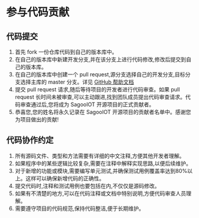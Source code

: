 # 参与代码贡献

## 代码提交

1. 首先 fork 一份仓库代码到自己的版本库中。
2. 在自己的版本库中新建开发分支,并在该分支上进行代码修改,修改后提交到自己的版本库。
3. 在自己的版本库中创建一个 pull request,源分支选择自己的开发分支,目标分支选择主库的 master 分支。详见 [GitHub 帮助文档](https://help.github.com/en/articles/creating-a-pull-request)
4. 提交 pull request 请求,随后等待项目的开发者进行代码审查。如果 pull request 长时间未被审查,可以主动跟进,找到团队成员提出代码审查请求。代码审查通过后,您将成为 SagooIOT 开源项目的正式贡献者。
5. 恭喜您,您的姓名将永久记录在 SagooIOT 开源项目的贡献者名单中。感谢您为项目做出的贡献!


## 代码协作约定

1. 所有源码文件、类型和方法需要有详细的中文注释,方便其他开发者理解。
2. 如果程序中的某些逻辑比较复杂,需要在注释中解释实现思路,以便后续维护。
3. 对于新增的功能或模块,需要编写单元测试,并确保测试用例覆盖率达到80%以上。这样可以确保新增代码的正确性。
4. 提交代码时,注释和测试用例也要包括在内,不仅仅是源码修改。
5. 如果有不清楚的地方,可以在代码注释或文档中特别说明,方便代码审查人员理解。
6. 需要遵守项目的代码规范,保持代码整洁,便于长期维护。
